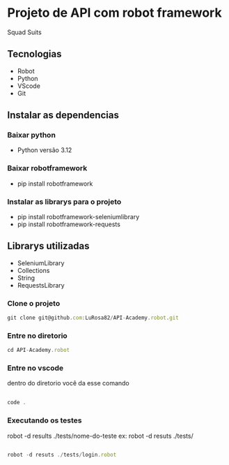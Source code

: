 # Projeto de API com robot framework

Squad Suits
 
## Tecnologias
 
- Robot
- Python
- VScode
- Git
 
## Instalar as dependencias
 
### Baixar python
 
- Python versão 3.12
 
### Baixar robotframework
 
- pip install robotframework
 
### Instalar as librarys para o projeto
 
- pip install robotframework-seleniumlibrary
- pip install robotframework-requests
 
## Librarys utilizadas
 
- SeleniumLibrary
- Collections
- String
- RequestsLibrary
 
### Clone o projeto
 
```jsx
git clone git@github.com:LuRosa82/API-Academy.robot.git
```
 
### Entre no diretorio
 
```jsx
cd API-Academy.robot
```
 
### Entre no vscode
 
dentro do diretorio você da esse comando
 
```jsx
 
code .
```
 
### Executando os testes
 
   robot -d results ./tests/nome-do-teste
   ex: robot -d resuts ./tests/
 
```jsx
 
robot -d resuts ./tests/login.robot
```
 
 

